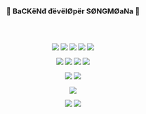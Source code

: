 ### <p align="center">💙 BaCKёNđ đёvёlØpёr SØNGMØaNa 💙</p>  

<br>
<br>

<p align="center"><img src="https://img.shields.io/badge/Python-FF0000?style=for-the-badge&logo=Python&logoColor=white"> <img src="https://img.shields.io/badge/fastapi-FF0000?style=for-the-badge&logo=fastapi&logoColor=white"> <img src="https://img.shields.io/badge/spring-FF0000?style=for-the-badge&logo=Spring&logoColor=white"> <img src="https://img.shields.io/badge/nginx-FF0000?style=for-the-badge&logo=nginx&logoColor=white"> <img src="https://img.shields.io/badge/docker-FF0000?style=for-the-badge&logo=docker&logoColor=white"> </p></p>

<p align="center"><img src="https://img.shields.io/badge/mongodb-FF0089?style=for-the-badge&logo=mongodb&logoColor=white"> <img src="https://img.shields.io/badge/mariadb-FF0089?style=for-the-badge&logo=mariadb&logoColor=white"> <img src="https://img.shields.io/badge/postgresql-FF0089?style=for-the-badge&logo=postgresql&logoColor=white"> <img src="https://img.shields.io/badge/redis-FF0089?style=for-the-badge&logo=Redis&logoColor=white"></p>

<p align="center"><img src="https://img.shields.io/badge/amazons3-FF9A00?style=for-the-badge&logo=amazons3&logoColor=white"> <img src="https://img.shields.io/badge/amazonec2-FF9A00?style=for-the-badge&logo=amazonec2&logoColor=white"></p>

<p align="center"><img src="https://img.shields.io/badge/apacheairflow-017CEE?style=for-the-badge&logo=apacheairflow&logoColor=white"></p>  

<p align="center"><img src="https://img.shields.io/badge/tensorflow-4B0082?style=for-the-badge&logo=tensorflow&logoColor=white"> <img src="https://img.shields.io/badge/jupyter-4B0082?style=for-the-badge&logo=jupyter&logoColor=white"></p>

